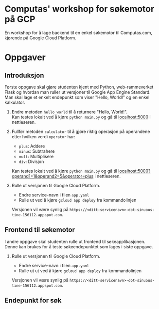 # Computas' workshop for søkemotor på GCP

En workshop for å lage backend til en enkel søkemotor til Computas.com, kjørende på Google Cloud Platform.

# Oppgaver

## Introduksjon

Første oppgave skal gjøre studenten kjent med Python, web-rammeverket Flask og hvordan man ruller ut versjoner
til Google App Engine Standard. Man skal lage et enkelt endepunkt som viser "Hello, World!" og en enkel kalkulator.

1. Endre metoden `hello_world` til å returnere "Hello, World!". \
Kan testes lokalt ved å kjøre `python main.py` og gå til [localhost:5000](http://localhost:5000) i nettleseren.

2. Fullfør metoden `calculator` til å gjøre riktig operasjon på operandene etter hvilken verdi `operator` har:
   * `plus`: Addere
   * `minus`: Subtrahere
   * `mult`: Multiplisere
   * `div`: Divisjon
   
   Kan testes lokalt ved å kjøre `python main.py` og gå til 
   [localhost:5000?operand1=1&operand2=5&operator=plus](http://localhost:5000?operand1=1&operand2=5&operator=plus) 
   i nettleseren.
   
3. Rulle ut versjonen til Google Cloud Platform.
   * Endre service-navn i filen `app.yaml`
   * Rulle ut ved å kjøre `gcloud app deploy` fra kommandolinjen
   
   Versjonen vil være synlig på `https://<ditt-servicenavn>-dot-sinuous-tine-156112.appspot.com`.

## Frontend til søkemotor

I andre oppgave skal studenten rulle ut frontend til søkeapplikasjonen. Denne kan brukes for å teste søkeendepunktet som 
lages i siste oppgave.

1. Rulle ut versjonen til Google Cloud Platform.
   * Endre service-navn i filen `app.yaml`
   * Rulle ut ut ved å kjøre `gcloud app deploy` fra kommandolinjen
   
   Versjonen vil være synlig på `https://<ditt-servicenavn>-dot-sinuous-tine-156112.appspot.com`.
   
## Endepunkt for søk


